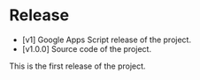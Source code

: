 # Release
- [v1] Google Apps Script release of the project.
- [v1.0.0] Source code of the project.      

This is the first release of the project.


